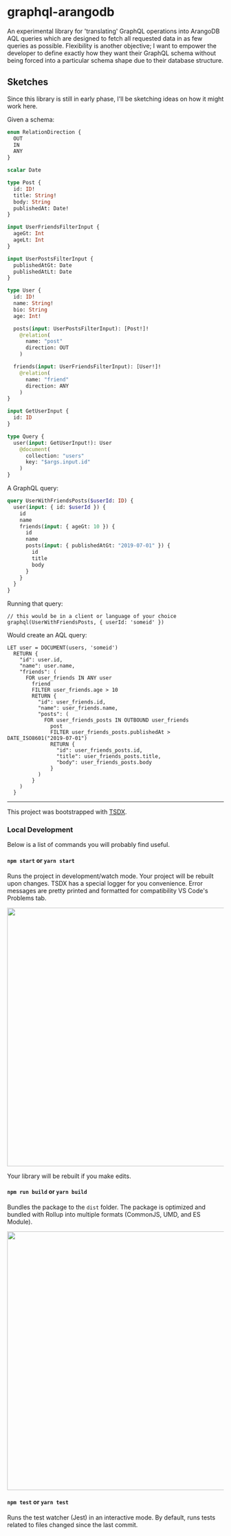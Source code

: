 # graphql-arangodb

An experimental library for 'translating' GraphQL operations into ArangoDB AQL queries which are designed to fetch all requested data in as few queries as possible. Flexibility is another objective; I want to empower the developer to define exactly how they want their GraphQL schema without being forced into a particular schema shape due to their database structure.

## Sketches

Since this library is still in early phase, I'll be sketching ideas on how it might work here.

Given a schema:

```graphql
enum RelationDirection {
  OUT
  IN
  ANY
}

scalar Date

type Post {
  id: ID!
  title: String!
  body: String
  publishedAt: Date!
}

input UserFriendsFilterInput {
  ageGt: Int
  ageLt: Int
}

input UserPostsFilterInput {
  publishedAtGt: Date
  publishedAtLt: Date
}

type User {
  id: ID!
  name: String!
  bio: String
  age: Int!

  posts(input: UserPostsFilterInput): [Post!]!
    @relation(
      name: "post"
      direction: OUT
    )

  friends(input: UserFriendsFilterInput): [User!]!
    @relation(
      name: "friend"
      direction: ANY
    )
}

input GetUserInput {
  id: ID
}

type Query {
  user(input: GetUserInput!): User
    @document(
      collection: "users"
      key: "$args.input.id"
    )
}
```

A GraphQL query:

```graphql
query UserWithFriendsPosts($userId: ID) {
  user(input: { id: $userId }) {
    id
    name
    friends(input: { ageGt: 10 }) {
      id
      name
      posts(input: { publishedAtGt: "2019-07-01" }) {
        id
        title
        body
      }
    }
  }
}
```

Running that query:

```
// this would be in a client or language of your choice
graphql(UserWithFriendsPosts, { userId: 'someid' })
```

Would create an AQL query:

```aql
LET user = DOCUMENT(users, 'someid')
  RETURN {
    "id": user.id,
    "name": user.name,
    "friends": (
      FOR user_friends IN ANY user
        friend
        FILTER user_friends.age > 10
        RETURN {
          "id": user_friends.id,
          "name": user_friends.name,
          "posts": (
            FOR user_friends_posts IN OUTBOUND user_friends
              post
              FILTER user_friends_posts.publishedAt > DATE_ISO8601("2019-07-01")
              RETURN {
                "id": user_friends_posts.id,
                "title": user_friends_posts.title,
                "body": user_friends_posts.body
              }
          )
        }
    )
  }
```

---------

This project was bootstrapped with [TSDX](https://github.com/jaredpalmer/tsdx).

### Local Development

Below is a list of commands you will probably find useful.

#### `npm start` or `yarn start`

Runs the project in development/watch mode. Your project will be rebuilt upon changes. TSDX has a special logger for you convenience. Error messages are pretty printed and formatted for compatibility VS Code's Problems tab.

<img src="https://user-images.githubusercontent.com/4060187/52168303-574d3a00-26f6-11e9-9f3b-71dbec9ebfcb.gif" width="600" />

Your library will be rebuilt if you make edits.

#### `npm run build` or `yarn build`

Bundles the package to the `dist` folder.
The package is optimized and bundled with Rollup into multiple formats (CommonJS, UMD, and ES Module).

<img src="https://user-images.githubusercontent.com/4060187/52168322-a98e5b00-26f6-11e9-8cf6-222d716b75ef.gif" width="600" />

#### `npm test` or `yarn test`

Runs the test watcher (Jest) in an interactive mode.
By default, runs tests related to files changed since the last commit.
